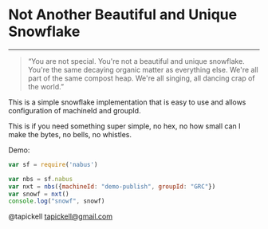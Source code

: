 # Not Another Beautiful and Unique Snowflake
-----
> “You are not special. You're not a beautiful and unique snowflake. You're the same decaying organic matter as everything else. We're all part of the same compost heap. We're all singing, all dancing crap of the world.”

This is a simple snowflake implementation that is easy to use and allows
configuration of machineId and groupId.

This is if you need something super simple, no hex, no how small can I
make the bytes, no bells, no whistles.

Demo:
```javascript
var sf = require('nabus')

var nbs = sf.nabus
var nxt = nbs({machineId: "demo-publish", groupId: "GRC"})
var snowf = nxt()
console.log("snowf", snowf)

```

@tapickell <tapickell@gmail.com>

